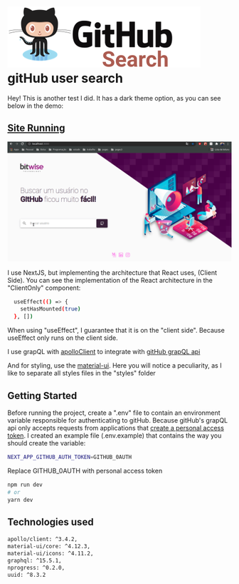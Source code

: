 # ![gitHub Search logo](https://github.com/GersonDantas/front-end-GitHub-Search/blob/gerson-dantas/src/assets/images/Logo.svg) gitHub user search

Hey! This is another test I did. It has a dark theme option, as you can see below in the demo:

## [Site Running](https://githubsearch-gff8dim8j-front-end-test-gerson-dantas.vercel.app/)

![test ronning](https://github.com/GersonDantas/img/blob/main/gitHubSearchGif.gif)

 I use NextJS, but implementing the architecture that React uses, (Client Side). You can see the implementation of the React architecture in the "ClientOnly" component:

```bash
  useEffect(() => {
    setHasMounted(true)
  }, [])
```

When using "useEffect", I guarantee that it is on the "client side". Because useEffect only runs on the client side.

I use grapQL with [apolloClient](https://www.apollographql.com/docs/react/get-started/) to integrate with
[gitHub grapQL api](https://docs.github.com/pt/graphql)

And for styling, use the [material-ui](https://material-ui.com/pt/components/material-icons/). Here you will notice a peculiarity, as I like to separate all styles files in the "styles" folder

## Getting Started

Before running the project, create a ".env" file to contain an environment variable responsible for authenticating to gitHub. Because gitHub's grapQL api only accepts requests from applications that [create a personal access token](https://docs.github.com/pt/github/authenticating-to-github/keeping-your-account-and-data-secure/creating-a-personal-access-token). I created an example file (.env.example) that contains the way you should create the variable:

```bash
NEXT_APP_GITHUB_AUTH_TOKEN=GITHUB_0AUTH
```
Replace GITHUB_0AUTH with personal access token

```bash
npm run dev
# or
yarn dev
```

## Technologies used

    apollo/client: ^3.4.2,
    material-ui/core: ^4.12.3,
    material-ui/icons: ^4.11.2,
    graphql: ^15.5.1,
    nprogress: ^0.2.0,
    uuid: ^8.3.2

